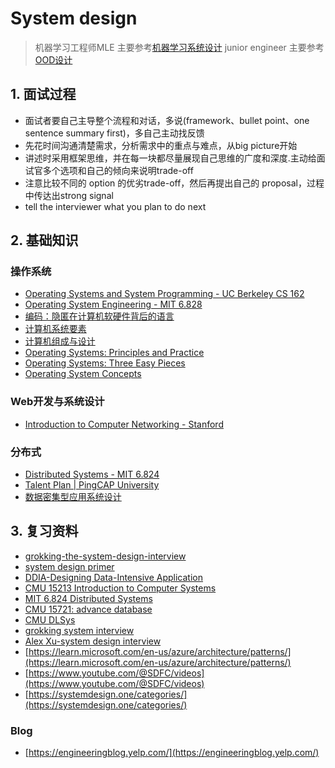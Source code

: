 # System design

> 机器学习工程师MLE 主要参考[机器学习系统设计](./03_ml)
> junior engineer 主要参考[OOD设计](./01_ood)


## 1. 面试过程

- 面试者要自己主导整个流程和对话，多说(framework、bullet point、one sentence summary first)，多自己主动找反馈
- 先花时间沟通清楚需求，分析需求中的重点与难点，从big picture开始
- 讲述时采用框架思维，并在每一块都尽量展现自己思维的广度和深度.主动给面试官多个选项和自己的倾向来说明trade-off
- 注意比较不同的 option 的优劣trade-off，然后再提出自己的 proposal，过程中传达出strong signal
- tell the interviewer what you plan to do next


## 2. 基础知识

### 操作系统
- [Operating Systems and System Programming - UC Berkeley CS 162](https://github.com/Berkeley-CS162)
- [Operating System Engineering - MIT 6.828](https://pdos.csail.mit.edu/6.828/)
- [编码：隐匿在计算机软硬件背后的语言](https://book.douban.com/subject/4822685/)
- [计算机系统要素](https://book.douban.com/subject/1998341/)
- [计算机组成与设计](https://book.douban.com/subject/26604008/)
- [Operating Systems: Principles and Practice](https://book.douban.com/subject/25984145/)
- [Operating Systems: Three Easy Pieces](https://book.douban.com/subject/19973015/)
- [Operating System Concepts](https://book.douban.com/subject/10076960/)


### Web开发与系统设计
- [Introduction to Computer Networking - Stanford](https://lagunita.stanford.edu/courses/Engineering/Networking-SP/SelfPaced/about)


### 分布式
- [Distributed Systems - MIT 6.824](https://pdos.csail.mit.edu/6.824/schedule.html)
- [Talent Plan | PingCAP University](https://university.pingcap.com/talent-plan/)
- [数据密集型应用系统设计](https://book.douban.com/subject/30329536/)



## 3. 复习资料
- [grokking-the-system-design-interview](https://www.educative.io/courses/grokking-the-system-design-interview)
- [system design primer](https://github.com/donnemartin/system-design-primer)
- [DDIA-Designing Data-Intensive Application](https://github.com/Vonng/ddia)
- [CMU 15213 Introduction to Computer Systems](https://www.cs.cmu.edu/~213/)
- [MIT 6.824 Distributed Systems](https://pdos.csail.mit.edu/6.824/)
- [CMU 15721: advance database](https://15721.courses.cs.cmu.edu/)
- [CMU DLSys](https://catalyst.cs.cmu.edu/15-884-mlsys-sp21/)
- [grokking system interview](https://www.educative.io/courses/grokking-modern-system-design-interview-for-engineers-managers)
- [Alex Xu-system design interview](https://www.amazon.in/System-Design-Interview-Insiders-Guide-ebook/dp/B08B3FWYBX)
- [https://learn.microsoft.com/en-us/azure/architecture/patterns/](https://learn.microsoft.com/en-us/azure/architecture/patterns/)
- [https://www.youtube.com/@SDFC/videos](https://www.youtube.com/@SDFC/videos)
- [https://systemdesign.one/categories/](https://systemdesign.one/categories/)


### Blog

- [https://engineeringblog.yelp.com/](https://engineeringblog.yelp.com/)
